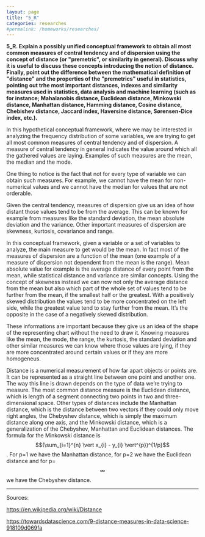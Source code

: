 ```yaml
---
layout: page
title: "5_R"
categories: researches
#permalink: /homeworks/researches/
---
```

<script type="text/x-mathjax-config">
  MathJax.Hub.Config({
    extensions: [
      "MathMenu.js",
      "MathZoom.js",
      "AssistiveMML.js",
      "a11y/accessibility-menu.js"
    ],
    jax: ["input/TeX", "output/CommonHTML"],
    TeX: {
      extensions: [
        "AMSmath.js",
        "AMSsymbols.js",
        "noErrors.js",
        "noUndefined.js",
      ]
    }
  });
</script>
<script type="text/javascript" async
  src="https://cdnjs.cloudflare.com/ajax/libs/mathjax/2.7.5/MathJax.js?config=TeX-MML-AM_CHTML">
</script>
<b>5_R. Explain a possibly unified conceptual framework to obtain all most common measures of central tendency and of dispersion using the concept of distance (or "premetric", or similarity in general). Discuss why it is useful to discuss these concepts introducing the notion of distance. Finally, point out the difference between the mathematical definition of "distance" and the properties of the "premetrics" useful in statistics, pointing out trhe most important distances, indexes and similarity measures used in statistics, data analysis and machine learning (such as for instance; Mahalanobis distance, Euclidean distance, Minkowski distance, Manhattan distance, Hamming distance, Cosine distance, Chebishev distance, Jaccard index, Haversine distance, Sørensen-Dice index, etc.).</b>

In this hypothetical conceptual framework, where we may be interested in analyzing the frequency distribution of some variables, we are trying to get all most common measures of central tendency and of dispersion. A measure of central tendency in general indicates the value around which all the gathered values are laying. Examples of such measures are the mean, the median and the mode. 

One thing to notice is the fact that not for every type of variable we can obtain such measures. For example, we cannot have the mean for non-numerical values and we cannot have the median for values that are not orderable.

Given the central tendency, measures of dispersion give us an idea of how distant those values tend to be from the average. This can be known for example from measures like the standard deviation, the mean absolute deviation and the variance. Other important measures of dispersion are skewness, kurtosis, covariance and range.

In this conceptual framework, given a variable or a set of variables to analyze, the main measure to get would be the mean. In fact most of the measures of dispersion are a function of the mean (one example of a measure of dispersion not dependent from the mean is the range). Mean absolute value for example is the average distance of every point from the mean, while statistical distance and variance are similar concepts. Using the concept of skewness instead we can now not only the average distance from the mean but also which part of the whole set of values tend to be further from the mean, if the smallest half or the greatest. With a positively skewed distribution the values tend to be more concentrated on the left side, while the greatest value tend to stay further from the mean. It’s the opposite in the case of a negatively skewed distribution.

These informations are important because they give us an idea of the shape of the representing chart without the need to draw it. Knowing measures like the mean, the mode, the range, the kurtosis, the standard deviation and other similar measures we can know where those values are lying, if they are more concentrated around certain values or if they are more homogeneus.

Distance is a numerical measurement of how far apart objects or points are. It can be represented as a straight line between one point and another one. The way this line is drawn depends on the type of data we’re trying to measure. The most common distance measure is the Euclidean distance, which is length of a segment connecting two points in two and three-dimensional space. Other types of distances include the Manhattan distance, which is the distance between two vectors if they could only move right angles, the Chebyshev distance, which is simply the maximum distance along one axis, and the Minkowski distance, which is a generalization of the Chebyshev, Manhattan and Euclidean distances. The formula for the Minkowski distance is $$(\sum_{i=1}^{n} \vert x_{i} - y_{i} \vert^{p})^{1/p}$$. For p=1 we have the Manhattan distance, for p=2 we have the Euclidean distance and for p=$$\infty$$ we have the Chebyshev distance.

---------------------------------------------------------------------------------------

Sources:

https://en.wikipedia.org/wiki/Distance

https://towardsdatascience.com/9-distance-measures-in-data-science-918109d069fa


